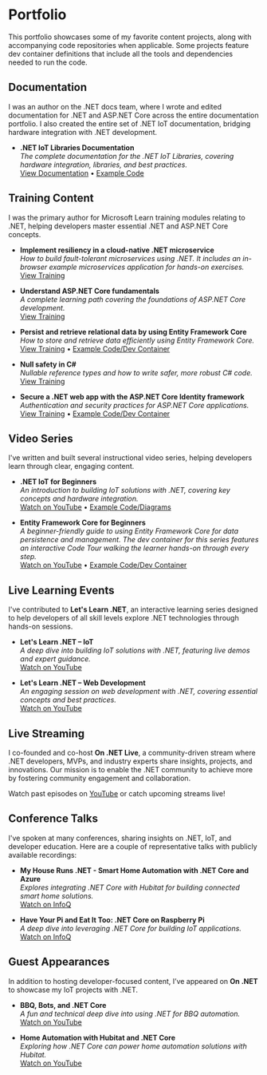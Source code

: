 # Portfolio  

This portfolio showcases some of my favorite content projects, along with accompanying code repositories when applicable. Some projects feature dev container definitions that include all the tools and dependencies needed to run the code.

## Documentation  

I was an author on the .NET docs team, where I wrote and edited documentation for .NET and ASP.NET Core across the entire documentation portfolio. I also created the entire set of .NET IoT documentation, bridging hardware integration with .NET development.

- **.NET IoT Libraries Documentation**  
  *The complete documentation for the .NET IoT Libraries, covering hardware integration, libraries, and best practices.*  
  [View Documentation](https://learn.microsoft.com/dotnet/iot/) • [Example Code](https://github.com/MicrosoftDocs/dotnet-iot-assets/)  
  
## Training Content  

I was the primary author for Microsoft Learn training modules relating to .NET, helping developers master essential .NET and ASP.NET Core concepts.  

- **Implement resiliency in a cloud-native .NET microservice**  
  *How to build fault-tolerant microservices using .NET. It includes an in-browser example microservices application for hands-on exercises.*  
  [View Training](https://learn.microsoft.com/training/modules/microservices-resiliency-aspnet-core/)

- **Understand ASP.NET Core fundamentals**  
  *A complete learning path covering the foundations of ASP.NET Core development.*  
  [View Training](https://learn.microsoft.com/training/paths/aspnet-core-fundamentals/)  

- **Persist and retrieve relational data by using Entity Framework Core**  
  *How to store and retrieve data efficiently using Entity Framework Core.*  
  [View Training](https://learn.microsoft.com/training/modules/persist-data-ef-core/) • [Example Code/Dev Container](https://github.com/MicrosoftDocs/mslearn-persist-data-ef-core)

- **Null safety in C#**  
  *Nullable reference types and how to write safer, more robust C# code.*  
  [View Training](https://learn.microsoft.com/training/modules/csharp-null-safety/)  

- **Secure a .NET web app with the ASP.NET Core Identity framework**  
  *Authentication and security practices for ASP.NET Core applications.*  
  [View Training](https://learn.microsoft.com/training/modules/secure-aspnet-core-identity/) • [Example Code/Dev Container](https://github.com/MicrosoftDocs/mslearn-secure-aspnet-core-identity)  

## Video Series  

I've written and built several instructional video series, helping developers learn through clear, engaging content.  

- **.NET IoT for Beginners**  
  *An introduction to building IoT solutions with .NET, covering key concepts and hardware integration.*  
  [Watch on YouTube](https://www.youtube.com/playlist?list=PLdo4fOcmZ0oWG4G6NxHV2yGEb42vQaFNc) • [Example Code/Diagrams](https://github.com/dotnet/beginner-series/tree/main/IoT)  

- **Entity Framework Core for Beginners**  
  *A beginner-friendly guide to using Entity Framework Core for data persistence and management. The dev container for this series features an interactive Code Tour walking the learner hands-on through every step.*  
  [Watch on YouTube](https://www.youtube.com/playlist?list=PLdo4fOcmZ0oXCPdC3fTFA3Z79-eVH3K-s) • [Example Code/Dev Container](https://github.com/MicrosoftDocs/ef-core-for-beginners)

## Live Learning Events  

I've contributed to **Let's Learn .NET**, an interactive learning series designed to help developers of all skill levels explore .NET technologies through hands-on sessions.  

- **Let's Learn .NET – IoT**  
  *A deep dive into building IoT solutions with .NET, featuring live demos and expert guidance.*  
  [Watch on YouTube](https://www.youtube.com/watch?v=sKaSBh1M4M4)  

- **Let's Learn .NET – Web Development**  
  *An engaging session on web development with .NET, covering essential concepts and best practices.*  
  [Watch on YouTube](https://www.youtube.com/watch?v=vuNRDdu1vJQ)  

## Live Streaming  

I co-founded and co-host **On .NET Live**, a community-driven stream where .NET developers, MVPs, and industry experts share insights, projects, and innovations. Our mission is to enable the .NET community to achieve more by fostering community engagement and collaboration.  

Watch past episodes on [YouTube](https://www.youtube.com/playlist?list=PLdo4fOcmZ0oV2fcY7wsQHx4RNWXEDKgm4) or catch upcoming streams live!  

## Conference Talks  

I've spoken at many conferences, sharing insights on .NET, IoT, and developer education. Here are a couple of representative talks with publicly available recordings:  

- **My House Runs .NET - Smart Home Automation with .NET Core and Azure**  
  *Explores integrating .NET Core with Hubitat for building connected smart home solutions.*  
  [Watch on InfoQ](https://www.infoq.com/presentations/smart-home-net-core-hubitat/)  

- **Have Your Pi and Eat It Too: .NET Core on Raspberry Pi**  
  *A deep dive into leveraging .NET Core for building IoT applications.*  
  [Watch on InfoQ](https://www.infoq.com/presentations/net-core-iot/)  

## Guest Appearances  

In addition to hosting developer-focused content, I’ve appeared on **On .NET** to showcase my IoT projects with .NET.  

- **BBQ, Bots, and .NET Core**  
  *A fun and technical deep dive into using .NET for BBQ automation.*  
  [Watch on YouTube](https://www.youtube.com/watch?v=4kJGRuXZ4kg)  

- **Home Automation with Hubitat and .NET Core**  
  *Exploring how .NET Core can power home automation solutions with Hubitat.*  
  [Watch on YouTube](https://www.youtube.com/watch?v=FyVmAxuc32M)  